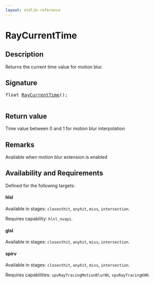 ```yaml
---
layout: stdlib-reference
---
```


# RayCurrentTime

## Description

Returns the current time value for motion blur.



## Signature 

<pre>
<span class="code_keyword">float</span> <a href="raycurrenttime-03a.html">RayCurrentTime</a>();

</pre>

## Return value
Time value between 0 and 1 for motion blur interpolation

## Remarks
Available when motion blur extension is enabled


## Availability and Requirements

Defined for the following targets:

#### hlsl
Available in stages: `closesthit`, `anyhit`, `miss`, `intersection`.

Requires capability: `hlsl_nvapi`.
#### glsl
Available in stages: `closesthit`, `anyhit`, `miss`, `intersection`.

#### spirv
Available in stages: `closesthit`, `anyhit`, `miss`, `intersection`.

Requires capabilities: `spvRayTracingMotionBlurNV`, `spvRayTracingKHR`.


